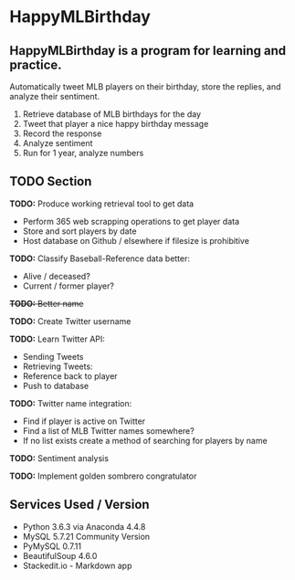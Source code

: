 


# HappyMLBirthday

## HappyMLBirthday is a program for learning and practice.

Automatically tweet MLB players on their birthday, store the replies, and analyze their sentiment.

1. Retrieve database of MLB birthdays for the day
2. Tweet that player a nice happy birthday message
3. Record the response
4. Analyze sentiment
5. Run for 1 year, analyze numbers

## TODO Section

**TODO:** Produce working retrieval tool to get data
- Perform 365 web scrapping operations to get player data
- Store and sort players by date
- Host database on Github / elsewhere if filesize is prohibitive

**TODO:** Classify Baseball-Reference data better:
- Alive / deceased?
- Current / former player?

~~**TODO:** Better name~~

**TODO:** Create Twitter username

**TODO:** Learn Twitter API:
- Sending Tweets
- Retrieving Tweets:
- Reference back to player
- Push to database

**TODO:** Twitter name integration:
- Find if player is active on Twitter
- Find a list of MLB Twitter names somewhere?
- If no list exists create a method of searching for players by name

**TODO:** Sentiment analysis

**TODO:** Implement golden sombrero congratulator

## Services Used / Version

- Python 3.6.3 via Anaconda 4.4.8
- MySQL 5.7.21 Community Version
- PyMySQL 0.7.11
- BeautifulSoup 4.6.0
- Stackedit.io - Markdown app
